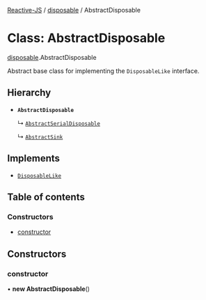[Reactive-JS](../README.md) / [disposable](../modules/disposable.md) / AbstractDisposable

# Class: AbstractDisposable

[disposable](../modules/disposable.md).AbstractDisposable

Abstract base class for implementing the `DisposableLike` interface.

## Hierarchy

- **`AbstractDisposable`**

  ↳ [`AbstractSerialDisposable`](disposable.AbstractSerialDisposable.md)

  ↳ [`AbstractSink`](sink.AbstractSink.md)

## Implements

- [`DisposableLike`](../interfaces/disposable.DisposableLike.md)

## Table of contents

### Constructors

- [constructor](disposable.AbstractDisposable.md#constructor)

## Constructors

### constructor

• **new AbstractDisposable**()
